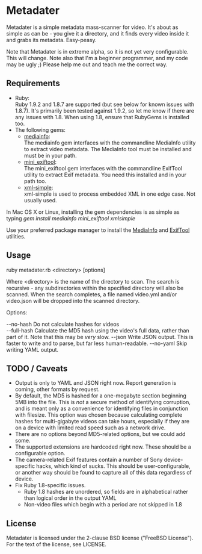 Metadater
=========

Metadater is a simple metadata mass-scanner for video. It's about as simple as can be - you give it a directory, and it finds every video inside it and grabs its metadata. Easy-peasy.

Note that Metadater is in extreme alpha, so it is not yet very configurable. This will change. Note also that I'm a beginner programmer, and my code may be ugly ;) Please help me out and teach me the correct way.

Requirements
------------

- Ruby:<br />
  Ruby 1.9.2 and 1.8.7 are supported (but see below for known issues with 1.8.7). It's primarily been tested against 1.9.2, so let me know if there are any issues with 1.8. When using 1.8, ensure that RubyGems is installed too.
- The following gems:
  - [mediainfo](http://rubygems.org/gems/mediainfo):<br />
    The mediainfo gem interfaces with the commandline MediaInfo utility to extract video metadata. The MediaInfo tool must be installed and must be in your path.
  - [mini\_exiftool](http://rubygems.org/gems/mini_exiftool):<br />
    The mini\_exiftool gem interfaces with the commandline ExifTool utility to extract Exif metadata. You need this installed and in your path too.
  - [xml-simple](http://rubygems.org/gems/xml-simple):<br />
    xml-simple is used to process embedded XML in one edge case. Not usually used.

In Mac OS X or Linux, installing the gem dependencies is as simple as typing *gem install mediainfo mini\_exiftool xmlsimple*

Use your preferred package manager to install the [MediaInfo](http://mediainfo.sourceforge.net/en) and [ExifTool](http://www.sno.phy.queensu.ca/~phil/exiftool/) utilities.

Usage
-----

ruby metadater.rb \<directory\> [options]

Where \<directory\> is the name of the directory to scan. The search is recursive - any subdirectories within the specified directory will also be scanned. When the search completes, a file named video.yml and/or video.json will be dropped into the scanned directory.

Options:

--no-hash   Do not calculate hashes for videos<br />
--full-hash Calculate the MD5 hash using the video's full data, rather than part of it. Note that this may be *very* slow.
--json      Write JSON output. This is faster to write and to parse, but far less human-readable.
--no-yaml   Skip writing YAML output.

TODO / Caveats
--------------

- Output is only to YAML and JSON right now. Report generation is coming, other formats by request.
- By default, the MD5 is hashed for a one-megabyte section beginning 5MB into the file. This is *not* a secure method of identifying corruption, and is meant only as a convenience for identifying files in conjunction with filesize. This option was chosen because calculating complete hashes for multi-gigabyte videos can take hours, especially if they are on a device with limited read speed such as a network drive.
- There are no options beyond MD5-related options, but we could add some.
- The supported extensions are hardcoded right now. These should be a configurable option.
- The camera-related Exif features contain a number of Sony device-specific hacks, which kind of sucks. This should be user-configurable, or another way should be found to capture all of this data regardless of device.
- Fix Ruby 1.8-specific issues.
  - Ruby 1.8 hashes are unordered, so fields are in alphabetical rather than logical order in the output YAML
  - Non-video files which begin with a period are not skipped in 1.8

License
-------

Metadater is licensed under the 2-clause BSD license ("FreeBSD License"). For the text of the license, see LICENSE.
